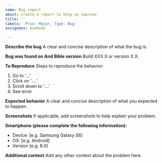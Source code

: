 ```yaml
---
name: Bug report
about: Create a report to help us improve
title: ''
labels: 'Prio: Major, Type: Bug'
assignees: bvahedy

---
```


**Describe the bug**
A clear and concise description of what the bug is.

**Bug was found on And Bible version**
Build XXX.X or version X.X.

**To Reproduce**
Steps to reproduce the behavior:
1. Go to '...'
2. Click on '....'
3. Scroll down to '....'
4. See error

**Expected behavior**
A clear and concise description of what you expected to happen.

**Screenshots**
If applicable, add screenshots to help explain your problem.

**Smartphone (please complete the following information):**
 - Device: [e.g. Samsung Galaxy S6]
 - OS: [e.g. Android]
 - Version [e.g. 8.0]

**Additional context**
Add any other context about the problem here.
